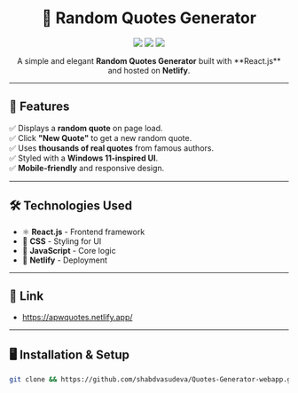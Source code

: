 <h1 align="center">
  📜 Random Quotes Generator
</h1>

<p align="center">
  <img src="https://img.shields.io/badge/JavaScript-F7DF1E?style=for-the-badge&logo=javascript&logoColor=black">
  <img src="https://img.shields.io/badge/React-61DAFB?style=for-the-badge&logo=react&logoColor=black">
  <img src="https://img.shields.io/badge/Netlify%20-222222?style=for-the-badge&logo=netlify&logoColor=white">
</p>

<p align="center">
  A simple and elegant <b>Random Quotes Generator</b> built with **React.js** and hosted on <b>Netlify</b>.
</p>

---

<h2> 🚀 Features </h2>

✅  Displays a **random quote** on page load.  
✅  Click **"New Quote"** to get a new random quote.  
✅  Uses **thousands of real quotes** from famous authors.  
✅  Styled with a **Windows 11-inspired UI**.  
✅  **Mobile-friendly** and responsive design.  

---

<h2> 🛠️ Technologies Used </h2>

<ul>
  <li>⚛️ <strong>React.js</strong> - Frontend framework</li>
  <li>🎨 <strong>CSS</strong> - Styling for UI</li>
  <li>📜 <strong>JavaScript</strong> - Core logic</li>
  <li>📂 <strong>Netlify</strong> - Deployment</li>
</ul>

---

<h2>🔗 Link</h2>

- https://apwquotes.netlify.app/

---
<h2> 🖥️ Installation & Setup </h2>

```sh
git clone && https://github.com/shabdvasudeva/Quotes-Generator-webapp.git && cd Quotes-Generator-webapp && npm install && npm start
